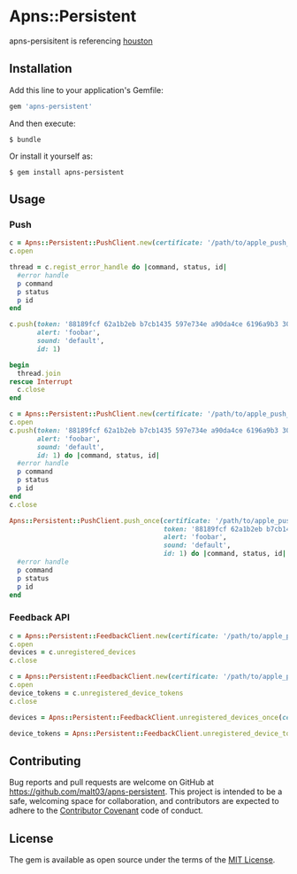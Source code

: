 # Apns::Persistent

apns-persisitent is referencing [houston](https://rubygems.org/gems/houston/)

## Installation

Add this line to your application's Gemfile:

```ruby
gem 'apns-persistent'
```

And then execute:

    $ bundle

Or install it yourself as:

    $ gem install apns-persistent

## Usage
### Push
```ruby
c = Apns::Persistent::PushClient.new(certificate: '/path/to/apple_push_notification.pem', sandbox: true)
c.open

thread = c.regist_error_handle do |command, status, id|
  #error handle
  p command
  p status
  p id
end

c.push(token: '88189fcf 62a1b2eb b7cb1435 597e734e a90da4ce 6196a9b3 309a5421 4c6259e',
       alert: 'foobar',
       sound: 'default',
       id: 1)

begin
  thread.join
rescue Interrupt
  c.close
end
```

```ruby
c = Apns::Persistent::PushClient.new(certificate: '/path/to/apple_push_notification.pem', sandbox: true)
c.open
c.push(token: '88189fcf 62a1b2eb b7cb1435 597e734e a90da4ce 6196a9b3 309a5421 4c6259e',
       alert: 'foobar',
       sound: 'default',
       id: 1) do |command, status, id|
  #error handle
  p command
  p status
  p id
end
c.close
```

```ruby
Apns::Persistent::PushClient.push_once(certificate: '/path/to/apple_push_notification.pem',
                                       token: '88189fcf 62a1b2eb b7cb1435 597e734e a90da4ce 6196a9b3 309a5421 4c6259e9',
                                       alert: 'foobar',
                                       sound: 'default',
                                       id: 1) do |command, status, id|
  #error handle
  p command
  p status
  p id
end
```

### Feedback API
```ruby
c = Apns::Persistent::FeedbackClient.new(certificate: '/path/to/apple_push_notification.pem', sandbox: true)
c.open
devices = c.unregistered_devices
c.close
```

```ruby
c = Apns::Persistent::FeedbackClient.new(certificate: '/path/to/apple_push_notification.pem', sandbox: true)
c.open
device_tokens = c.unregistered_device_tokens
c.close
```

```ruby
devices = Apns::Persistent::FeedbackClient.unregistered_devices_once(certificate: '/path/to/apple_push_notification.pem', sandbox: true)
```

```ruby
device_tokens = Apns::Persistent::FeedbackClient.unregistered_device_tokens_once(certificate: '/path/to/apple_push_notification.pem', sandbox: true)
```

## Contributing

Bug reports and pull requests are welcome on GitHub at https://github.com/malt03/apns-persistent. This project is intended to be a safe, welcoming space for collaboration, and contributors are expected to adhere to the [Contributor Covenant](contributor-covenant.org) code of conduct.


## License

The gem is available as open source under the terms of the [MIT License](http://opensource.org/licenses/MIT).

